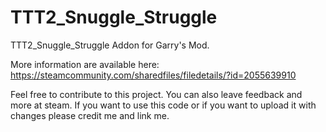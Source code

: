 # TTT2_Snuggle_Struggle

TTT2_Snuggle_Struggle Addon for Garry's Mod.

More information are available here: 
https://steamcommunity.com/sharedfiles/filedetails/?id=2055639910

Feel free to contribute to this project. You can also leave feedback and more at steam. 
If you want to use this code or if you want to upload it with changes please credit me and link me.
